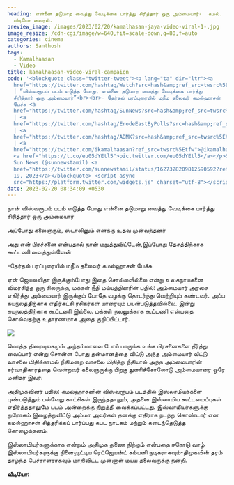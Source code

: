 ```yaml
---
heading: என்னை தடுமாற வைத்து வேடிக்கை பார்த்து சிரித்தார் ஒரு அம்மையார்-  கமல்.
  வீடியோ வைரல்.
preview_image: /images/2023/02/20/kamalhasan-jaya-video-viral-1-.jpg
image_resize: /cdn-cgi/image/w=640,fit=scale-down,q=80,f=auto
categories: cinema
authors: Santhosh
tags:
  - Kamalhaasan
  - Video
title: kamalhaasan-video-viral-campaign
code: '<blockquote class="twitter-tweet"><p lang="ta" dir="ltr"><a
  href="https://twitter.com/hashtag/Watch?src=hash&amp;ref_src=twsrc%5Etfw">#Watch</a>
  | “விஸ்வரூபம் படம் எடுத்த போது, என்னை தடுமாற வைத்து வேடிக்கை பார்த்து
  சிரித்தார் ஒரு அம்மையார்”<br><br>- தேர்தல் பரப்புரையில் மநீம தலைவர் கமல்ஹாசன்
  பேச்சு <a
  href="https://twitter.com/hashtag/SunNews?src=hash&amp;ref_src=twsrc%5Etfw">#SunNews</a>
  | <a
  href="https://twitter.com/hashtag/ErodeEastByPolls?src=hash&amp;ref_src=twsrc%5Etfw">#ErodeEastByPolls</a>
  | <a
  href="https://twitter.com/hashtag/ADMK?src=hash&amp;ref_src=twsrc%5Etfw">#ADMK</a>
  | <a
  href="https://twitter.com/ikamalhaasan?ref_src=twsrc%5Etfw">@ikamalhaasan</a>
  <a href="https://t.co/eu05dYEtl5">pic.twitter.com/eu05dYEtl5</a></p>&mdash;
  Sun News (@sunnewstamil) <a
  href="https://twitter.com/sunnewstamil/status/1627328209812590592?ref_src=twsrc%5Etfw">February
  19, 2023</a></blockquote> <script async
  src="https://platform.twitter.com/widgets.js" charset="utf-8"></script> '
date: 2023-02-20 08:34:09 +0530
---
```



நான் விஸ்வரூபம் படம் எடுத்த போது என்னை தடுமாறு வைத்து வேடிக்கை பார்த்து சிரித்தார் ஒரு அம்மையார்

அப்போது கலைஞரும், ஸ்டாலினும் எனக்கு உதவ முன்வந்தனர்

அது என் பிரச்சனை என்பதால் நான் மறுத்துவிட்டேன்,இப்போது தேசத்திற்காக கூட்டணி வைத்துள்ளேன் 

\-தேர்தல் பரப்புரையில் மநீம தலைவர் கமல்ஹாசன் பேச்சு.

ஏன் ஜெயலலிதா இருக்கும்போது இதை சொல்லவில்லை என்று உலகநாயகனை விமர்சித்த ஒரு சிலருக்கு, மக்கள் நீதி மய்யத்தினரின் பதில்:
அம்மையார் அரசை எதிர்த்து அம்மையார் இருக்கும் போதே வழக்கு தொடர்ந்து வெற்றியும் கண்டவர். அப்ப சுயநலத்திற்காக எதிர்கட்சி ரசிகர்கள் யாரையும் பயன்படுத்தவில்லை. இன்று சுயநலத்திற்காக கூட்டணி இல்லை. மக்கள் நலனுக்காக கூட்டணி என்பதை சொல்வதற்கு உதாரணமாக அதை குறிப்பிட்டார்.

![](/images/2023/02/20/kamalhasan-jaya-video-viral-2-.jpg)

மொத்த திரையுலகமும் அந்தம்மாவை போய் பாருங்க உங்க பிரசனைகளை தீர்த்து வைப்பார் என்று சொன்ன போது தன்மானத்தை விட்டு அந்த அம்மையார் வீட்டு வாசலை மிதிக்காமல் நீதிமன்ற வாசலை மிதித்து நீதியால் அந்த அம்மையாரின் சர்வாதிகாரத்தை வென்றவர் கலைஞருக்கு பிறகு துணிச்சோலோடு அம்மையாரை ஒரே மனிதர் இவர்.

அதிமுகவினர் பதில்:
கமல்ஹாசனின் விஸ்வரூபம் படத்தில் இஸ்லாமியர்களை புண்படுத்தும் பல்வேறு காட்சிகள் இருந்ததாலும், அதனை இஸ்லாமிய கூட்டமைப்புகள் எதிர்த்ததாலுமே படம் அன்றைக்கு நிறுத்தி வைக்கப்பட்டது.
இஸ்லாமியர்களுக்கு துரோகம் இழைத்துவிட்டு அம்மா அவர்கள் தனக்கு எதிராக நடந்து கொண்டார் என கமல்ஹாசன் சித்தரிக்கப் பார்ப்பது கபட நாடகம் மற்றும் கடைந்தெடுத்த கோழைத்தனம். 

இஸ்லாமியர்களுக்காக என்றும் அதிமுக துணை நிற்கும் என்பதை ஈரோடு வாழ் இஸ்லாமியர்களுக்கு நினைவூட்டிய ரெட்ஜெயன்ட் கம்பனி நடிகராகவும்-திமுகவின் தரம் தாழ்ந்த பேச்சாளராகவும் மாறிவிட்ட முன்னாள் மய்ய தலைவருக்கு நன்றி.

**வீடியோ:**